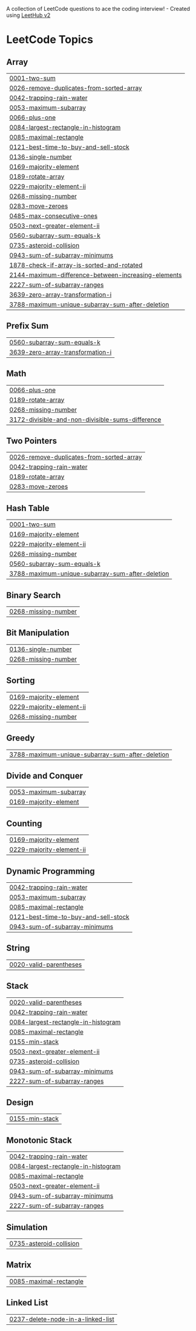 A collection of LeetCode questions to ace the coding interview! - Created using [LeetHub v2](https://github.com/arunbhardwaj/LeetHub-2.0)
<!---LeetCode Topics Start-->
# LeetCode Topics
## Array
|  |
| ------- |
| [0001-two-sum](https://github.com/Ashwini2114/Leetcode-Solutions/tree/master/0001-two-sum) |
| [0026-remove-duplicates-from-sorted-array](https://github.com/Ashwini2114/Leetcode-Solutions/tree/master/0026-remove-duplicates-from-sorted-array) |
| [0042-trapping-rain-water](https://github.com/Ashwini2114/Leetcode-Solutions/tree/master/0042-trapping-rain-water) |
| [0053-maximum-subarray](https://github.com/Ashwini2114/Leetcode-Solutions/tree/master/0053-maximum-subarray) |
| [0066-plus-one](https://github.com/Ashwini2114/Leetcode-Solutions/tree/master/0066-plus-one) |
| [0084-largest-rectangle-in-histogram](https://github.com/Ashwini2114/Leetcode-Solutions/tree/master/0084-largest-rectangle-in-histogram) |
| [0085-maximal-rectangle](https://github.com/Ashwini2114/Leetcode-Solutions/tree/master/0085-maximal-rectangle) |
| [0121-best-time-to-buy-and-sell-stock](https://github.com/Ashwini2114/Leetcode-Solutions/tree/master/0121-best-time-to-buy-and-sell-stock) |
| [0136-single-number](https://github.com/Ashwini2114/Leetcode-Solutions/tree/master/0136-single-number) |
| [0169-majority-element](https://github.com/Ashwini2114/Leetcode-Solutions/tree/master/0169-majority-element) |
| [0189-rotate-array](https://github.com/Ashwini2114/Leetcode-Solutions/tree/master/0189-rotate-array) |
| [0229-majority-element-ii](https://github.com/Ashwini2114/Leetcode-Solutions/tree/master/0229-majority-element-ii) |
| [0268-missing-number](https://github.com/Ashwini2114/Leetcode-Solutions/tree/master/0268-missing-number) |
| [0283-move-zeroes](https://github.com/Ashwini2114/Leetcode-Solutions/tree/master/0283-move-zeroes) |
| [0485-max-consecutive-ones](https://github.com/Ashwini2114/Leetcode-Solutions/tree/master/0485-max-consecutive-ones) |
| [0503-next-greater-element-ii](https://github.com/Ashwini2114/Leetcode-Solutions/tree/master/0503-next-greater-element-ii) |
| [0560-subarray-sum-equals-k](https://github.com/Ashwini2114/Leetcode-Solutions/tree/master/0560-subarray-sum-equals-k) |
| [0735-asteroid-collision](https://github.com/Ashwini2114/Leetcode-Solutions/tree/master/0735-asteroid-collision) |
| [0943-sum-of-subarray-minimums](https://github.com/Ashwini2114/Leetcode-Solutions/tree/master/0943-sum-of-subarray-minimums) |
| [1878-check-if-array-is-sorted-and-rotated](https://github.com/Ashwini2114/Leetcode-Solutions/tree/master/1878-check-if-array-is-sorted-and-rotated) |
| [2144-maximum-difference-between-increasing-elements](https://github.com/Ashwini2114/Leetcode-Solutions/tree/master/2144-maximum-difference-between-increasing-elements) |
| [2227-sum-of-subarray-ranges](https://github.com/Ashwini2114/Leetcode-Solutions/tree/master/2227-sum-of-subarray-ranges) |
| [3639-zero-array-transformation-i](https://github.com/Ashwini2114/Leetcode-Solutions/tree/master/3639-zero-array-transformation-i) |
| [3788-maximum-unique-subarray-sum-after-deletion](https://github.com/Ashwini2114/Leetcode-Solutions/tree/master/3788-maximum-unique-subarray-sum-after-deletion) |
## Prefix Sum
|  |
| ------- |
| [0560-subarray-sum-equals-k](https://github.com/Ashwini2114/Leetcode-Solutions/tree/master/0560-subarray-sum-equals-k) |
| [3639-zero-array-transformation-i](https://github.com/Ashwini2114/Leetcode-Solutions/tree/master/3639-zero-array-transformation-i) |
## Math
|  |
| ------- |
| [0066-plus-one](https://github.com/Ashwini2114/Leetcode-Solutions/tree/master/0066-plus-one) |
| [0189-rotate-array](https://github.com/Ashwini2114/Leetcode-Solutions/tree/master/0189-rotate-array) |
| [0268-missing-number](https://github.com/Ashwini2114/Leetcode-Solutions/tree/master/0268-missing-number) |
| [3172-divisible-and-non-divisible-sums-difference](https://github.com/Ashwini2114/Leetcode-Solutions/tree/master/3172-divisible-and-non-divisible-sums-difference) |
## Two Pointers
|  |
| ------- |
| [0026-remove-duplicates-from-sorted-array](https://github.com/Ashwini2114/Leetcode-Solutions/tree/master/0026-remove-duplicates-from-sorted-array) |
| [0042-trapping-rain-water](https://github.com/Ashwini2114/Leetcode-Solutions/tree/master/0042-trapping-rain-water) |
| [0189-rotate-array](https://github.com/Ashwini2114/Leetcode-Solutions/tree/master/0189-rotate-array) |
| [0283-move-zeroes](https://github.com/Ashwini2114/Leetcode-Solutions/tree/master/0283-move-zeroes) |
## Hash Table
|  |
| ------- |
| [0001-two-sum](https://github.com/Ashwini2114/Leetcode-Solutions/tree/master/0001-two-sum) |
| [0169-majority-element](https://github.com/Ashwini2114/Leetcode-Solutions/tree/master/0169-majority-element) |
| [0229-majority-element-ii](https://github.com/Ashwini2114/Leetcode-Solutions/tree/master/0229-majority-element-ii) |
| [0268-missing-number](https://github.com/Ashwini2114/Leetcode-Solutions/tree/master/0268-missing-number) |
| [0560-subarray-sum-equals-k](https://github.com/Ashwini2114/Leetcode-Solutions/tree/master/0560-subarray-sum-equals-k) |
| [3788-maximum-unique-subarray-sum-after-deletion](https://github.com/Ashwini2114/Leetcode-Solutions/tree/master/3788-maximum-unique-subarray-sum-after-deletion) |
## Binary Search
|  |
| ------- |
| [0268-missing-number](https://github.com/Ashwini2114/Leetcode-Solutions/tree/master/0268-missing-number) |
## Bit Manipulation
|  |
| ------- |
| [0136-single-number](https://github.com/Ashwini2114/Leetcode-Solutions/tree/master/0136-single-number) |
| [0268-missing-number](https://github.com/Ashwini2114/Leetcode-Solutions/tree/master/0268-missing-number) |
## Sorting
|  |
| ------- |
| [0169-majority-element](https://github.com/Ashwini2114/Leetcode-Solutions/tree/master/0169-majority-element) |
| [0229-majority-element-ii](https://github.com/Ashwini2114/Leetcode-Solutions/tree/master/0229-majority-element-ii) |
| [0268-missing-number](https://github.com/Ashwini2114/Leetcode-Solutions/tree/master/0268-missing-number) |
## Greedy
|  |
| ------- |
| [3788-maximum-unique-subarray-sum-after-deletion](https://github.com/Ashwini2114/Leetcode-Solutions/tree/master/3788-maximum-unique-subarray-sum-after-deletion) |
## Divide and Conquer
|  |
| ------- |
| [0053-maximum-subarray](https://github.com/Ashwini2114/Leetcode-Solutions/tree/master/0053-maximum-subarray) |
| [0169-majority-element](https://github.com/Ashwini2114/Leetcode-Solutions/tree/master/0169-majority-element) |
## Counting
|  |
| ------- |
| [0169-majority-element](https://github.com/Ashwini2114/Leetcode-Solutions/tree/master/0169-majority-element) |
| [0229-majority-element-ii](https://github.com/Ashwini2114/Leetcode-Solutions/tree/master/0229-majority-element-ii) |
## Dynamic Programming
|  |
| ------- |
| [0042-trapping-rain-water](https://github.com/Ashwini2114/Leetcode-Solutions/tree/master/0042-trapping-rain-water) |
| [0053-maximum-subarray](https://github.com/Ashwini2114/Leetcode-Solutions/tree/master/0053-maximum-subarray) |
| [0085-maximal-rectangle](https://github.com/Ashwini2114/Leetcode-Solutions/tree/master/0085-maximal-rectangle) |
| [0121-best-time-to-buy-and-sell-stock](https://github.com/Ashwini2114/Leetcode-Solutions/tree/master/0121-best-time-to-buy-and-sell-stock) |
| [0943-sum-of-subarray-minimums](https://github.com/Ashwini2114/Leetcode-Solutions/tree/master/0943-sum-of-subarray-minimums) |
## String
|  |
| ------- |
| [0020-valid-parentheses](https://github.com/Ashwini2114/Leetcode-Solutions/tree/master/0020-valid-parentheses) |
## Stack
|  |
| ------- |
| [0020-valid-parentheses](https://github.com/Ashwini2114/Leetcode-Solutions/tree/master/0020-valid-parentheses) |
| [0042-trapping-rain-water](https://github.com/Ashwini2114/Leetcode-Solutions/tree/master/0042-trapping-rain-water) |
| [0084-largest-rectangle-in-histogram](https://github.com/Ashwini2114/Leetcode-Solutions/tree/master/0084-largest-rectangle-in-histogram) |
| [0085-maximal-rectangle](https://github.com/Ashwini2114/Leetcode-Solutions/tree/master/0085-maximal-rectangle) |
| [0155-min-stack](https://github.com/Ashwini2114/Leetcode-Solutions/tree/master/0155-min-stack) |
| [0503-next-greater-element-ii](https://github.com/Ashwini2114/Leetcode-Solutions/tree/master/0503-next-greater-element-ii) |
| [0735-asteroid-collision](https://github.com/Ashwini2114/Leetcode-Solutions/tree/master/0735-asteroid-collision) |
| [0943-sum-of-subarray-minimums](https://github.com/Ashwini2114/Leetcode-Solutions/tree/master/0943-sum-of-subarray-minimums) |
| [2227-sum-of-subarray-ranges](https://github.com/Ashwini2114/Leetcode-Solutions/tree/master/2227-sum-of-subarray-ranges) |
## Design
|  |
| ------- |
| [0155-min-stack](https://github.com/Ashwini2114/Leetcode-Solutions/tree/master/0155-min-stack) |
## Monotonic Stack
|  |
| ------- |
| [0042-trapping-rain-water](https://github.com/Ashwini2114/Leetcode-Solutions/tree/master/0042-trapping-rain-water) |
| [0084-largest-rectangle-in-histogram](https://github.com/Ashwini2114/Leetcode-Solutions/tree/master/0084-largest-rectangle-in-histogram) |
| [0085-maximal-rectangle](https://github.com/Ashwini2114/Leetcode-Solutions/tree/master/0085-maximal-rectangle) |
| [0503-next-greater-element-ii](https://github.com/Ashwini2114/Leetcode-Solutions/tree/master/0503-next-greater-element-ii) |
| [0943-sum-of-subarray-minimums](https://github.com/Ashwini2114/Leetcode-Solutions/tree/master/0943-sum-of-subarray-minimums) |
| [2227-sum-of-subarray-ranges](https://github.com/Ashwini2114/Leetcode-Solutions/tree/master/2227-sum-of-subarray-ranges) |
## Simulation
|  |
| ------- |
| [0735-asteroid-collision](https://github.com/Ashwini2114/Leetcode-Solutions/tree/master/0735-asteroid-collision) |
## Matrix
|  |
| ------- |
| [0085-maximal-rectangle](https://github.com/Ashwini2114/Leetcode-Solutions/tree/master/0085-maximal-rectangle) |
## Linked List
|  |
| ------- |
| [0237-delete-node-in-a-linked-list](https://github.com/Ashwini2114/Leetcode-Solutions/tree/master/0237-delete-node-in-a-linked-list) |
<!---LeetCode Topics End-->